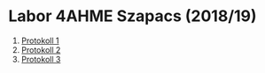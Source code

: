 # Labor 4AHME Szapacs (2018/19)

1. [Protokoll 1](protokoll_g2_szasim15_06.11.2018.md)
1. [Protokoll 2](protokoll_g2_szasim15_13.11.2018.md)
1. [Protokoll 3]()
  
